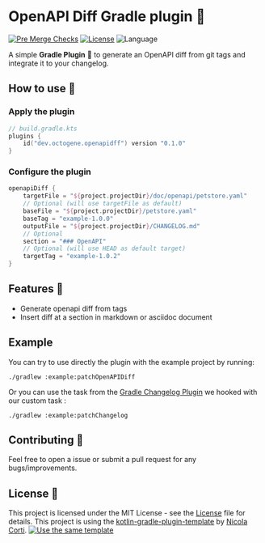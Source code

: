 # OpenAPI Diff Gradle plugin 🐘

[![Pre Merge Checks](https://github.com/cortinico/kotlin-gradle-plugin-template/workflows/Pre%20Merge%20Checks/badge.svg)](https://github.com/cortinico/kotlin-gradle-plugin-template/actions?query=workflow%3A%22Pre+Merge+Checks%22)  [![License](https://img.shields.io/github/license/cortinico/kotlin-android-template.svg)](LICENSE) ![Language](https://img.shields.io/github/languages/top/cortinico/kotlin-android-template?color=blue&logo=kotlin)

A simple **Gradle Plugin** 🐘 to generate an OpenAPI diff from git tags and integrate it to your changelog.

## How to use 👣

### Apply the plugin

```kotlin
// build.gradle.kts
plugins {
    id("dev.octogene.openapidff") version "0.1.0"
}
```

### Configure the plugin

```kotlin
openapiDiff {
    targetFile = "${project.projectDir}/doc/openapi/petstore.yaml"
    // Optional (will use targetFile as default)
    baseFile = "${project.projectDir}/petstore.yaml"
    baseTag = "example-1.0.0"
    outputFile = "${project.projectDir}/CHANGELOG.md"
    // Optional
    section = "### OpenAPI"
    // Optional (will use HEAD as default target)
    targetTag = "example-1.0.2"
}
```

## Features 🎨

- Generate openapi diff from tags
- Insert diff at a section in markdown or asciidoc document

## Example

You can try to use directly the plugin with the example project by running:

```
./gradlew :example:patchOpenAPIDiff
```

Or you can use the task from the [Gradle Changelog Plugin](https://github.com/JetBrains/gradle-changelog-plugin) we hooked with our custom task :

```
./gradlew :example:patchChangelog
```

## Contributing 🤝

Feel free to open a issue or submit a pull request for any bugs/improvements.

## License 📄

This project is licensed under the MIT License - see the [License](License) file for details.
This project is using the [kotlin-gradle-plugin-template](https://github.com/cortinico/kotlin-gradle-plugin-template) by [Nicola Corti](https://github.com/cortinico).
[![Use the same template](https://img.shields.io/badge/-Use%20this%20template-brightgreen)](https://github.com/cortinico/kotlin-gradle-plugin-template/generate)
